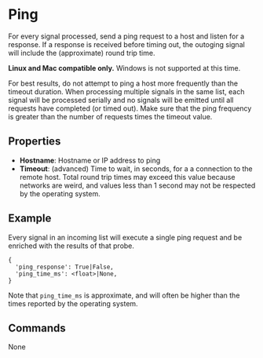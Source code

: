 Ping
=======
For every signal processed, send a ping request to a host and listen for a response. If a response is received before timing out, the outoging signal will include the (approximate) round trip time.

**Linux and Mac compatible only.** Windows is not supported at this time.

For best results, do not attempt to ping a host more frequently than the timeout duration. When processing multiple signals in the same list, each signal will be processed serially and no signals will be emitted until all requests have completed (or timed out). Make sure that the ping frequency is greater than the number of requests times the timeout value.

Properties
----------
- **Hostname**: Hostname or IP address to ping
- **Timeout**: (advanced) Time to wait, in seconds, for a a connection to the remote host. Total round trip times may exceed this value because networks are weird, and values less than 1 second may not be respected by the operating system.

Example
-------
Every signal in an incoming list will execute a single ping request and be enriched with the results of that probe.
```
{
  'ping_response': True|False,
  'ping_time_ms': <float>|None,
}
```
Note that `ping_time_ms` is approximate, and will often be higher than the times reported by the operating system.

Commands
--------
None
